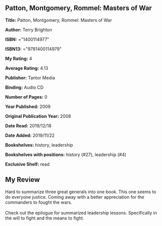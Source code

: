 ## Patton, Montgomery, Rommel: Masters of War

**Title:** Patton, Montgomery, Rommel: Masters of War

**Author:** Terry Brighton

**ISBN:** ="1400114977"

**ISBN13:** ="9781400114979"

**My Rating:** 4

**Average Rating:** 4.13

**Publisher:** Tantor Media

**Binding:** Audio CD

**Number of Pages:** 0

**Year Published:** 2009

**Original Publication Year:** 2008

**Date Read:** 2019/12/18

**Date Added:** 2019/11/22

**Bookshelves:** history, leadership

**Bookshelves with positions:** history (#27), leadership (#4)

**Exclusive Shelf:** read


## My Review

Hard to summarize three great generals into one book. This one seems to do everyone justice. Coming away with a better appreciation for the commanders to fought the wars.<br/><br/>Check out the epilogue for summarized leadership lessons. Specifically in the will to fight and the means to fight.
